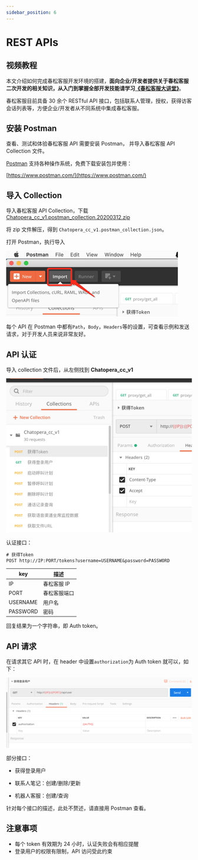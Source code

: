 ```yaml
---
sidebar_position: 6
---
```


# REST APIs

## 视频教程

本文介绍如何完成春松客服开发环境的搭建，**面向企业/开发者提供关于春松客服二次开发的相关知识，从入门到掌握全部开发技能请学习[《春松客服大讲堂》](https://docs.cskefu.com/docs/osc/training)**。

春松客服目前具备 30 余个 RESTful API 接口，包括联系人管理，授权，获得访客会话列表等，方便企业/开发者从不同系统中集成春松客服。

## 安装 Postman

查看、测试和体验春松客服 API 需要安装 Postman， 并导入春松客服 API Collection 文件。

[Postman](https://www.postman.com/) 支持各种操作系统，免费下载安装包并使用：

[https://www.postman.com/](https://www.postman.com/)

## 导入 Collection

导入春松客服 API Collection，下载[Chatopera_cc_v1.postman_collection.20200312.zip](https://github.com/chatopera/cosin/files/4323043/Chatopera_cc_v1.postman_collection.20200312.zip)

将 zip 文件解压，得到 `Chatopera_cc_v1.postman_collection.json`。

打开 Postman，执行导入

![导入 Postman](../images/products/cosin/g16.png)

每个 API 在 Postman 中都有`Path`，`Body`，`Headers`等的设置，可查看示例和发送请求，对于开发人员来说非常友好。

## API 认证

导入 collection 文件后，从左侧找到 **Chatopera_cc_v1**

![找到 Collection](../images/products/cosin/g17.png)

认证接口：

```
# 获得Token
POST http://IP:PORT/tokens?username=USERNAME&password=PASSWORD
```

| key      | 描述         |
| -------- | ------------ |
| IP       | 春松客服 IP  |
| PORT     | 春松客服端口 |
| USERNAME | 用户名       |
| PASSWORD | 密码         |
<!-- markup:table-caption 认证信息 -->

回复结果为一个字符串，即 Auth token。

## API 请求

在请求其它 API 时，在 header 中设置`authorization`为 Auth token 就可以，如下：

![发送 API 请求](../images/products/cosin/g18.png)

部分接口：

- 获得登录用户

- 联系人笔记：创建/删除/更新

- 机器人客服：创建/查询

针对每个接口的描述，此处不赘述，请直接用 Postman 查看。

## 注意事项

- 每个 token 有效期为 24 小时，认证失败会有相应提醒
- 登录用户的权限有限制，API 访问受此约束
